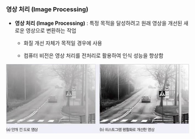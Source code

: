 ### 영상 처리 (Image Processing)

- **영상 처리 (Image Processing)** : 특정 목적을 달성하려고 원래 영상을 개선된 새로운 영상으로 변환하는 작업

    - 화질 개선 자체가 목적일 경우에 사용
 
    - 컴퓨터 비전은 영상 처리를 전처리로 활용하여 인식 성능을 향상함
      
![System Resources](../../images/Computer%20Vision%20images/안개예시.png)
